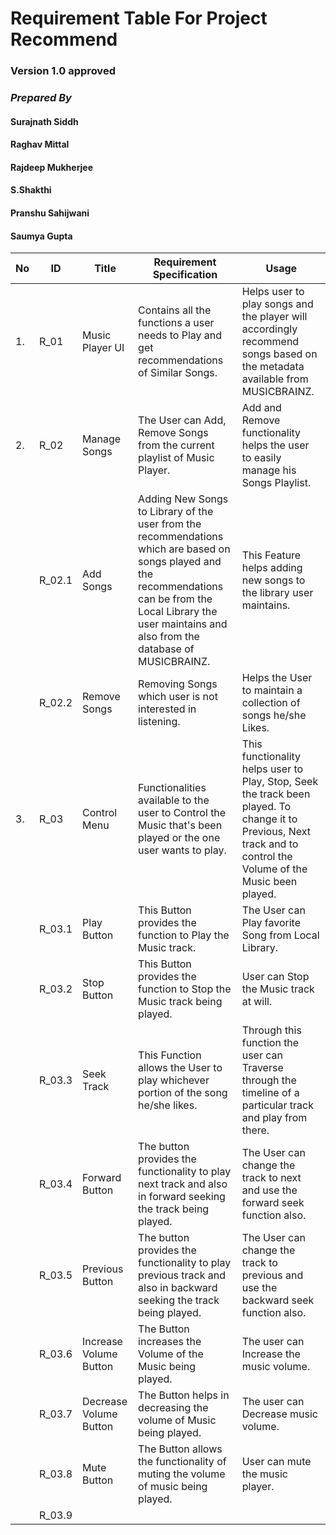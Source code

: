 # **Requirement Table For Project Recommend**
### Version 1.0 approved
### **_Prepared By_**
#### Surajnath Siddh  
#### Raghav Mittal  
#### Rajdeep Mukherjee
#### S.Shakthi
#### Pranshu Sahijwani
#### Saumya Gupta  


|No | ID | Title | Requirement Specification | Usage |
|---|---|---|---|---|
| 1. | R_01 | Music Player UI | Contains all the functions a user needs to Play and get recommendations of Similar Songs. | Helps user to play songs and the player will accordingly recommend songs based on the metadata available from MUSICBRAINZ. |
| 2. | R_02 | Manage Songs | The User can Add, Remove Songs from the current playlist of Music Player. | Add and Remove functionality helps the user to easily manage his Songs Playlist. |
|   | R_02.1 | Add Songs  | Adding New Songs to Library of the user from the recommendations which are based on songs played and the recommendations can be from the Local Library the user maintains and also from the database of MUSICBRAINZ. | This Feature helps adding new songs to the library user maintains. |
|   | R_02.2 | Remove Songs | Removing Songs which user is not interested in listening. | Helps the User to maintain a collection of songs he/she Likes. |
| 3. | R_03 | Control Menu | Functionalities available to the user to Control the Music that's been played or the one user wants to play. | This functionality helps user to Play, Stop, Seek the track been played. To change it to Previous, Next track and to control the Volume of the Music been played.|
|   | R_03.1 | Play Button | This Button provides the function to Play the Music track. | The User can Play favorite Song from Local Library. |
|   | R_03.2 | Stop Button | This Button provides the function to Stop the Music track being played. | User can Stop the Music track at will. |
|   | R_03.3 | Seek Track | This Function allows the User to play whichever portion of the song he/she likes. | Through this function the user can Traverse through the timeline of a particular track and play from there. |
|   | R_03.4 | Forward Button | The button provides the functionality to play next track and also in forward seeking the track being played. | The User can change the track to next and use the forward seek function also. |
|   | R_03.5 | Previous Button | The button provides the functionality to play previous track and also in backward seeking the track being played. | The User can change the track to previous and use the backward seek function also. |
|   | R_03.6 | Increase Volume Button | The Button increases the Volume of the Music being played. | The user can Increase the music volume. |
|   | R_03.7 | Decrease Volume Button | The Button helps in decreasing the volume of Music being played. | The user can Decrease music volume. |
|   | R_03.8 | Mute Button | The Button allows the functionality of muting the volume of music being played. | User can mute the music player. |
|   | R_03.9
